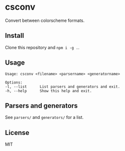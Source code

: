 # csconv

Convert between colorscheme formats.

## Install

Clone this repository and `npm i -g .`.

## Usage

```
Usage: csconv <filename> <parsername> <generatorname>

Options:
-l, --list      List parsers and generators and exit.
-h, --help      Show this help and exit.
```

## Parsers and generators

See `parsers/` and `generators/` for a list.

## License

MIT
